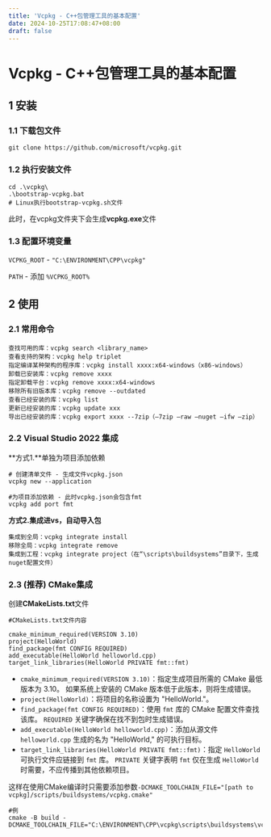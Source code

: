 ```yaml
---
title: 'Vcpkg - C++包管理工具的基本配置'
date: 2024-10-25T17:08:47+08:00
draft: false
---
```


# Vcpkg - C++包管理工具的基本配置

## 1 安装

### 1.1 下载包文件

```shell
git clone https://github.com/microsoft/vcpkg.git
```

### 1.2 执行安装文件

```shell
cd .\vcpkg\
.\bootstrap-vcpkg.bat
# Linux执行bootstrap-vcpkg.sh文件
```

此时，在vcpkg文件夹下会生成**vcpkg.exe**文件

### 1.3 配置环境变量

`VCPKG_ROOT` - `"C:\ENVIRONMENT\CPP\vcpkg"`

`PATH` - 添加 `%VCPKG_ROOT%`



## 2 使用

### 2.1 常用命令

```shell
查找可用的库：vcpkg search <library_name>
查看支持的架构：vcpkg help triplet
指定编译某种架构的程序库：vcpkg install xxxx:x64-windows（x86-windows）
卸载已安装库：vcpkg remove xxxx
指定卸载平台：vcpkg remove xxxx:x64-windows
移除所有旧版本库：vcpkg remove --outdated
查看已经安装的库：vcpkg list
更新已经安装的库：vcpkg update xxx
导出已经安装的库：vcpkg export xxxx --7zip（–7zip –raw –nuget –ifw –zip）
```

### 2.2 Visual Studio 2022 集成

**方式1.**单独为项目添加依赖

```shell
# 创建清单文件 - 生成文件vcpkg.json
vcpkg new --application

#为项目添加依赖 - 此时vcpkg.json会包含fmt
vcpkg add port fmt
```

**方式2.集成进vs，自动导入包**

```shell
集成到全局：vcpkg integrate install
移除全局：vcpkg integrate remove
集成到工程：vcpkg integrate project（在“\scripts\buildsystems”目录下，生成nuget配置文件）
```

### 2.3 (推荐) CMake集成

创建**CMakeLists.txt**文件

```
#CMakeLists.txt文件内容

cmake_minimum_required(VERSION 3.10)
project(HelloWorld)
find_package(fmt CONFIG REQUIRED)
add_executable(HelloWorld helloworld.cpp)
target_link_libraries(HelloWorld PRIVATE fmt::fmt)
```

- `cmake_minimum_required(VERSION 3.10)`：指定生成项目所需的 CMake 最低版本为 3.10。 如果系统上安装的 CMake 版本低于此版本，则将生成错误。
- `project(HelloWorld)`：将项目的名称设置为 "HelloWorld."。
- `find_package(fmt CONFIG REQUIRED)`：使用 `fmt` 库的 CMake 配置文件查找该库。 `REQUIRED` 关键字确保在找不到包时生成错误。
- `add_executable(HelloWorld helloworld.cpp)`：添加从源文件 `helloworld.cpp` 生成的名为 "HelloWorld," 的可执行目标。
- `target_link_libraries(HelloWorld PRIVATE fmt::fmt)`：指定 `HelloWorld` 可执行文件应链接到 `fmt` 库。 `PRIVATE` 关键字表明 `fmt` 仅在生成 `HelloWorld` 时需要，不应传播到其他依赖项目。

这样在使用CMake编译时只需要添加参数`-DCMAKE_TOOLCHAIN_FILE="[path to vcpkg]/scripts/buildsystems/vcpkg.cmake"`

```shell
#例
cmake -B build -DCMAKE_TOOLCHAIN_FILE="C:\ENVIRONMENT\CPP\vcpkg\scripts\buildsystems\vcpkg.cmake"
```

